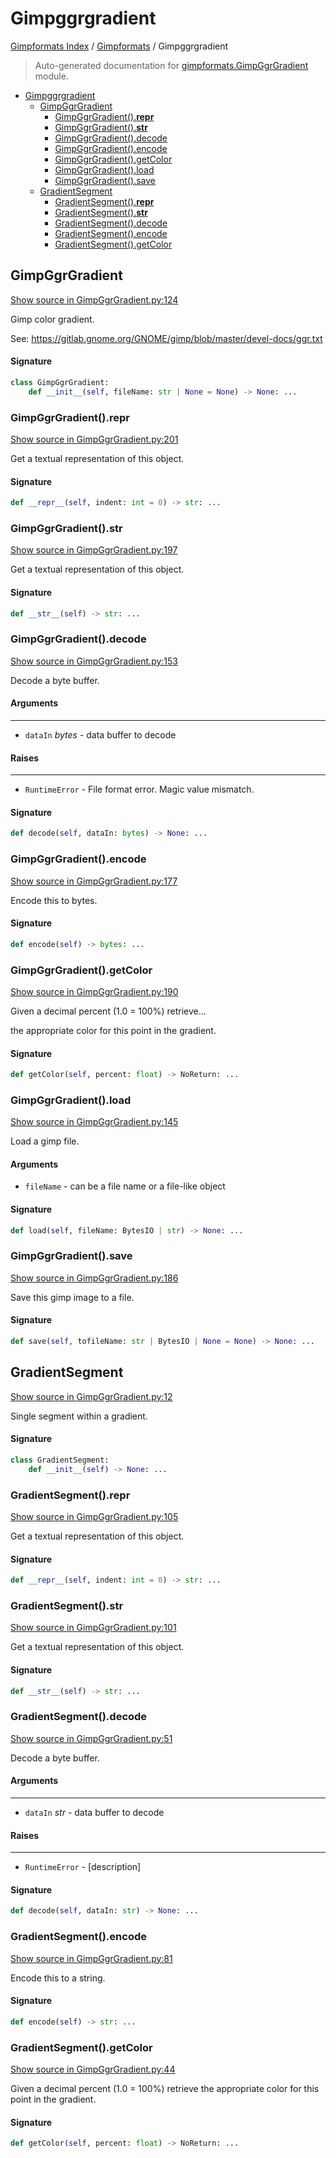 # Gimpggrgradient

[Gimpformats Index](../README.md#gimpformats-index) / [Gimpformats](./index.md#gimpformats) / Gimpggrgradient

> Auto-generated documentation for [gimpformats.GimpGgrGradient](../../../gimpformats/GimpGgrGradient.py) module.

- [Gimpggrgradient](#gimpggrgradient)
  - [GimpGgrGradient](#gimpggrgradient)
    - [GimpGgrGradient().__repr__](#gimpggrgradient()__repr__)
    - [GimpGgrGradient().__str__](#gimpggrgradient()__str__)
    - [GimpGgrGradient().decode](#gimpggrgradient()decode)
    - [GimpGgrGradient().encode](#gimpggrgradient()encode)
    - [GimpGgrGradient().getColor](#gimpggrgradient()getcolor)
    - [GimpGgrGradient().load](#gimpggrgradient()load)
    - [GimpGgrGradient().save](#gimpggrgradient()save)
  - [GradientSegment](#gradientsegment)
    - [GradientSegment().__repr__](#gradientsegment()__repr__)
    - [GradientSegment().__str__](#gradientsegment()__str__)
    - [GradientSegment().decode](#gradientsegment()decode)
    - [GradientSegment().encode](#gradientsegment()encode)
    - [GradientSegment().getColor](#gradientsegment()getcolor)

## GimpGgrGradient

[Show source in GimpGgrGradient.py:124](../../../gimpformats/GimpGgrGradient.py#L124)

Gimp color gradient.

See:
 https://gitlab.gnome.org/GNOME/gimp/blob/master/devel-docs/ggr.txt

#### Signature

```python
class GimpGgrGradient:
    def __init__(self, fileName: str | None = None) -> None: ...
```

### GimpGgrGradient().__repr__

[Show source in GimpGgrGradient.py:201](../../../gimpformats/GimpGgrGradient.py#L201)

Get a textual representation of this object.

#### Signature

```python
def __repr__(self, indent: int = 0) -> str: ...
```

### GimpGgrGradient().__str__

[Show source in GimpGgrGradient.py:197](../../../gimpformats/GimpGgrGradient.py#L197)

Get a textual representation of this object.

#### Signature

```python
def __str__(self) -> str: ...
```

### GimpGgrGradient().decode

[Show source in GimpGgrGradient.py:153](../../../gimpformats/GimpGgrGradient.py#L153)

Decode a byte buffer.

#### Arguments

----
 - `dataIn` *bytes* - data buffer to decode

#### Raises

------
 - `RuntimeError` - File format error.  Magic value mismatch.

#### Signature

```python
def decode(self, dataIn: bytes) -> None: ...
```

### GimpGgrGradient().encode

[Show source in GimpGgrGradient.py:177](../../../gimpformats/GimpGgrGradient.py#L177)

Encode this to bytes.

#### Signature

```python
def encode(self) -> bytes: ...
```

### GimpGgrGradient().getColor

[Show source in GimpGgrGradient.py:190](../../../gimpformats/GimpGgrGradient.py#L190)

Given a decimal percent (1.0 = 100%) retrieve...

the appropriate color for this point in the gradient.

#### Signature

```python
def getColor(self, percent: float) -> NoReturn: ...
```

### GimpGgrGradient().load

[Show source in GimpGgrGradient.py:145](../../../gimpformats/GimpGgrGradient.py#L145)

Load a gimp file.

#### Arguments

- `fileName` - can be a file name or a file-like object

#### Signature

```python
def load(self, fileName: BytesIO | str) -> None: ...
```

### GimpGgrGradient().save

[Show source in GimpGgrGradient.py:186](../../../gimpformats/GimpGgrGradient.py#L186)

Save this gimp image to a file.

#### Signature

```python
def save(self, tofileName: str | BytesIO | None = None) -> None: ...
```



## GradientSegment

[Show source in GimpGgrGradient.py:12](../../../gimpformats/GimpGgrGradient.py#L12)

Single segment within a gradient.

#### Signature

```python
class GradientSegment:
    def __init__(self) -> None: ...
```

### GradientSegment().__repr__

[Show source in GimpGgrGradient.py:105](../../../gimpformats/GimpGgrGradient.py#L105)

Get a textual representation of this object.

#### Signature

```python
def __repr__(self, indent: int = 0) -> str: ...
```

### GradientSegment().__str__

[Show source in GimpGgrGradient.py:101](../../../gimpformats/GimpGgrGradient.py#L101)

Get a textual representation of this object.

#### Signature

```python
def __str__(self) -> str: ...
```

### GradientSegment().decode

[Show source in GimpGgrGradient.py:51](../../../gimpformats/GimpGgrGradient.py#L51)

Decode a byte buffer.

#### Arguments

----
 - `dataIn` *str* - data buffer to decode

#### Raises

------
 - `RuntimeError` - [description]

#### Signature

```python
def decode(self, dataIn: str) -> None: ...
```

### GradientSegment().encode

[Show source in GimpGgrGradient.py:81](../../../gimpformats/GimpGgrGradient.py#L81)

Encode this to a string.

#### Signature

```python
def encode(self) -> str: ...
```

### GradientSegment().getColor

[Show source in GimpGgrGradient.py:44](../../../gimpformats/GimpGgrGradient.py#L44)

Given a decimal percent (1.0 = 100%) retrieve the appropriate color
for this point in the gradient.

#### Signature

```python
def getColor(self, percent: float) -> NoReturn: ...
```